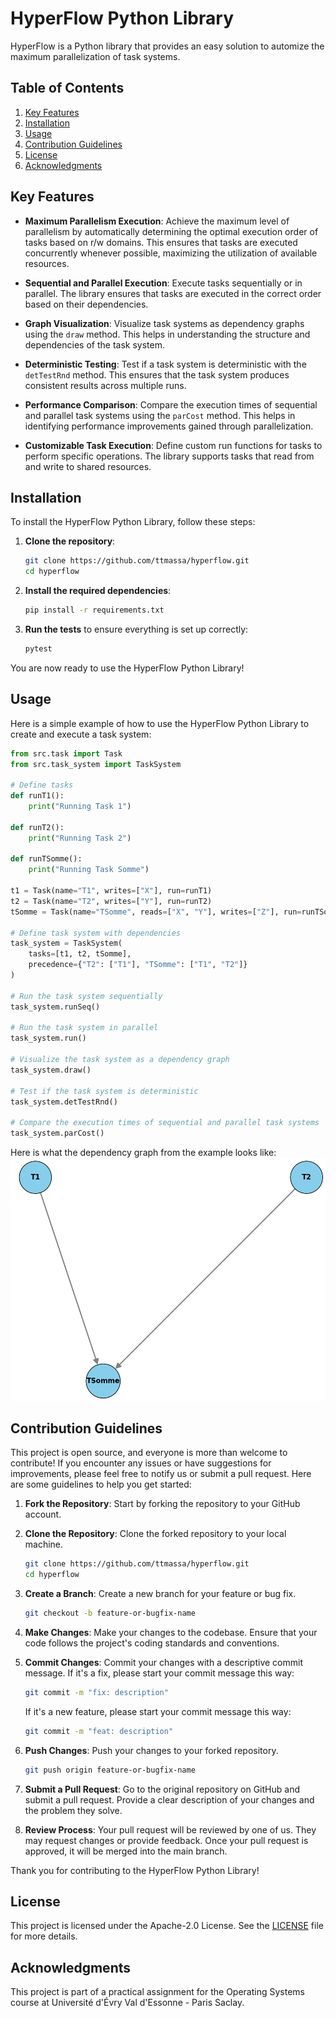 # HyperFlow Python Library

HyperFlow is a Python library that provides an easy solution to automize the maximum parallelization of task systems.  

## Table of Contents

1. [Key Features](#key-features)
2. [Installation](#installation)
3. [Usage](#usage)
4. [Contribution Guidelines](#contribution-guidelines)
5. [License](#license)
6. [Acknowledgments](#acknowledgments)

## Key Features 

- **Maximum Parallelism Execution**: Achieve the maximum level of parallelism by automatically determining the optimal execution order of tasks based on r/w domains. This ensures that tasks are executed concurrently whenever possible, maximizing the utilization of available resources.

- **Sequential and Parallel Execution**: Execute tasks sequentially or in parallel. The library ensures that tasks are executed in the correct order based on their dependencies.

- **Graph Visualization**: Visualize task systems as dependency graphs using the `draw` method. This helps in understanding the structure and dependencies of the task system.

- **Deterministic Testing**: Test if a task system is deterministic with the `detTestRnd` method. This ensures that the task system produces consistent results across multiple runs.

- **Performance Comparison**: Compare the execution times of sequential and parallel task systems using the `parCost` method. This helps in identifying performance improvements gained through parallelization.

- **Customizable Task Execution**: Define custom run functions for tasks to perform specific operations. The library supports tasks that read from and write to shared resources.

## Installation

To install the HyperFlow Python Library, follow these steps:

1. **Clone the repository**:
    ```sh
    git clone https://github.com/ttmassa/hyperflow.git
    cd hyperflow
    ```

3. **Install the required dependencies**:
    ```sh
    pip install -r requirements.txt
    ```

4. **Run the tests** to ensure everything is set up correctly:
    ```sh
    pytest 
    ```

You are now ready to use the HyperFlow Python Library!

## Usage

Here is a simple example of how to use the HyperFlow Python Library to create and execute a task system:

```python
from src.task import Task
from src.task_system import TaskSystem

# Define tasks
def runT1():
    print("Running Task 1")

def runT2():
    print("Running Task 2")

def runTSomme():
    print("Running Task Somme")

t1 = Task(name="T1", writes=["X"], run=runT1)
t2 = Task(name="T2", writes=["Y"], run=runT2)
tSomme = Task(name="TSomme", reads=["X", "Y"], writes=["Z"], run=runTSomme)

# Define task system with dependencies
task_system = TaskSystem(
    tasks=[t1, t2, tSomme],
    precedence={"T2": ["T1"], "TSomme": ["T1", "T2"]}
)

# Run the task system sequentially
task_system.runSeq()

# Run the task system in parallel
task_system.run()

# Visualize the task system as a dependency graph
task_system.draw()

# Test if the task system is deterministic
task_system.detTestRnd()

# Compare the execution times of sequential and parallel task systems
task_system.parCost()
```

Here is what the dependency graph from the example looks like:
![Dependency Graph](examples/graph.png)

## Contribution Guidelines 

This project is open source, and everyone is more than welcome to contribute! If you encounter any issues or have suggestions for improvements, please feel free to notify us or submit a pull request. Here are some guidelines to help you get started:

1. **Fork the Repository**: Start by forking the repository to your GitHub account.

2. **Clone the Repository**: Clone the forked repository to your local machine.
    ```sh
    git clone https://github.com/ttmassa/hyperflow.git
    cd hyperflow
    ```

3. **Create a Branch**: Create a new branch for your feature or bug fix.
    ```sh
    git checkout -b feature-or-bugfix-name
    ```

4. **Make Changes**: Make your changes to the codebase. Ensure that your code follows the project's coding standards and conventions.

5. **Commit Changes**: Commit your changes with a descriptive commit message. If it's a fix, please start your commit message this way:
    ```sh
    git commit -m "fix: description"
    ```
    If it's a new feature, please start your commit message this way:
    ```sh
    git commit -m "feat: description"
    ```
6. **Push Changes**: Push your changes to your forked repository.
    ```sh
    git push origin feature-or-bugfix-name
    ```

7. **Submit a Pull Request**: Go to the original repository on GitHub and submit a pull request. Provide a clear description of your changes and the problem they solve.

8. **Review Process**: Your pull request will be reviewed by one of us. They may request changes or provide feedback. Once your pull request is approved, it will be merged into the main branch.

Thank you for contributing to the HyperFlow Python Library!

## License

This project is licensed under the Apache-2.0 License. See the [LICENSE](LICENSE) file for more details.

## Acknowledgments

This project is part of a practical assignment for the Operating Systems course at Université d'Évry Val d'Essonne - Paris Saclay.
